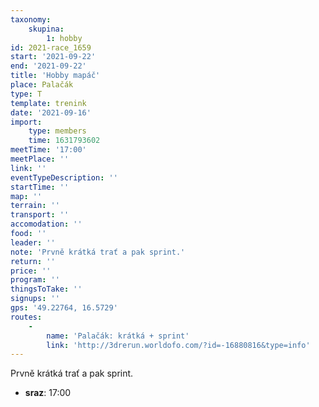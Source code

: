 ```yaml
---
taxonomy:
    skupina:
        1: hobby
id: 2021-race_1659
start: '2021-09-22'
end: '2021-09-22'
title: 'Hobby mapáč'
place: Palačák
type: T
template: trenink
date: '2021-09-16'
import:
    type: members
    time: 1631793602
meetTime: '17:00'
meetPlace: ''
link: ''
eventTypeDescription: ''
startTime: ''
map: ''
terrain: ''
transport: ''
accomodation: ''
food: ''
leader: ''
note: 'Prvně krátká trať a pak sprint.'
return: ''
price: ''
program: ''
thingsToTake: ''
signups: ''
gps: '49.22764, 16.5729'
routes:
    -
        name: 'Palačák: krátká + sprint'
        link: 'http://3drerun.worldofo.com/?id=-16880816&type=info'
---
```


Prvně krátká trať a pak sprint.
* **sraz**: 17:00
